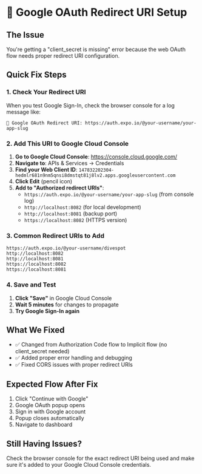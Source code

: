 # 🔧 Google OAuth Redirect URI Setup

## The Issue
You're getting a "client_secret is missing" error because the web OAuth flow needs proper redirect URI configuration.

## Quick Fix Steps

### 1. Check Your Redirect URI
When you test Google Sign-In, check the browser console for a log message like:
```
🔗 Google OAuth Redirect URI: https://auth.expo.io/@your-username/your-app-slug
```

### 2. Add This URI to Google Cloud Console

1. **Go to Google Cloud Console**: https://console.cloud.google.com/
2. **Navigate to**: APIs & Services → Credentials
3. **Find your Web Client ID**: `147832202304-hedmlr681n9nm5qnsi8dmstqt81j8lv2.apps.googleusercontent.com`
4. **Click Edit** (pencil icon)
5. **Add to "Authorized redirect URIs"**:
   - `https://auth.expo.io/@your-username/your-app-slug` (from console log)
   - `http://localhost:8082` (for local development)
   - `http://localhost:8081` (backup port)
   - `https://localhost:8082` (HTTPS version)

### 3. Common Redirect URIs to Add
```
https://auth.expo.io/@your-username/divespot
http://localhost:8082
http://localhost:8081
https://localhost:8082
https://localhost:8081
```

### 4. Save and Test
1. **Click "Save"** in Google Cloud Console
2. **Wait 5 minutes** for changes to propagate
3. **Try Google Sign-In again**

## What We Fixed
- ✅ Changed from Authorization Code flow to Implicit flow (no client_secret needed)
- ✅ Added proper error handling and debugging
- ✅ Fixed CORS issues with proper redirect URIs

## Expected Flow After Fix
1. Click "Continue with Google"
2. Google OAuth popup opens
3. Sign in with Google account
4. Popup closes automatically
5. Navigate to dashboard

## Still Having Issues?
Check the browser console for the exact redirect URI being used and make sure it's added to your Google Cloud Console credentials.

